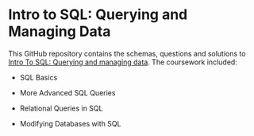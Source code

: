 # Intro to SQL: Querying and Managing Data

This GitHub repository contains the schemas, questions and solutions to [Intro To SQL: Querying and managing data](https://www.khanacademy.org/computing/computer-programming/sql). The coursework included:

- SQL Basics

- More Advanced SQL Queries
- Relational Queries in SQL
- Modifying Databases with SQL




